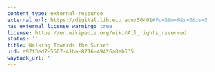 ```yaml
---
content_type: external-resource
external_url: https://digital.lib.ecu.edu/50401#?c=0&m=0&s=0&cv=0
has_external_license_warning: true
license: https://en.wikipedia.org/wiki/All_rights_reserved
status: ''
title: Walking Towards the Sunset
uid: e97f3ed7-5507-41ba-8716-49426a0eb535
wayback_url: ''
---
```

